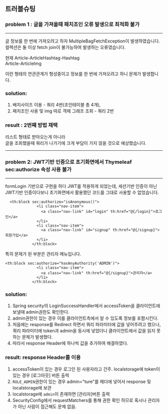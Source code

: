 ## 트러블슈팅

### problem 1 : 글을 가져올때 패치조인 오류 발생으로 최적화 불가
<hr>

글 정보를 한 번에 가져오려고 하자 MultipleBagFetchException이 발생하였습니다.<br>
컬렉션은 둘 이상 fetch join이 불가능하여 발생하는 오류였습니다.<br>

현재 Article-ArticleHashtag-Hashtag<br>
    Article-ArticleImg

이런 형태의 연관관계가 형성중이고 정보를 한 번에 가져오려고 하니 문제가 발생합니다. 

### solution: 

1. 배치사이즈 이용 - 쿼리 4번(조인테이블 총 4개),<br>
2. 패치조인 사용 및 img 따로 객체 그래프 조회 - 쿼리 2번<br>

### result : 2번째 방법 채택
리스트 형태로 받아오는게 아니라 <br>
글을 조회했을때 쿼리가 나가기에 크게 부담이 가지 않을 것으로 예상했습니다.

<hr>

### problem 2: JWT기반 인증으로 초기화면에서 Thymeleaf sec:authorize 속성 사용 불가
<hr>
formLogin 기반으로 구현을 하다 JWT를 적용하게 되었는데, 
세션기반 인증이 아닌 JWT기반 인증이다보니 초기화면에서 활용했던 코드를 그대로 사용할 수 없었습니다.

```
  <th:block sec:authorize="isAnonymous()">
              <li class="nav-item">
                <a class="nav-link" id="login" th:href="@{/login}">로그인</a>
              </li>
              <li class="nav-item">
                <a class="nav-link" id="signup" th:href="@{/signup}">회원가입</a>
              </li>
            </th:block>
```
특히 문제가 된 부분은 관리자 메뉴입니다.
```
<th:block sec:authorize="hasAnyAuthority('ADMIN')">
              <li class="nav-item">
                <a class="nav-link" th:href="@{/signup}">관리자</a>
              </li>
            </th:block>
```
### solution:
1. Spring security의 LoginSuccessHandler에서 accessToken을 클라이언트에 보낼때 admin권한도 확인한다.
2. admin권한이 있는 경우 이를 클라이언트측에서 알 수 있도록 정보를 포함시킨다.
3. 처음에는 response를 Redirect 하면서 쿼리 파라미터에 값을 넣어주려고 했으나, 쿼리 파라미터에 token과 admin을 동시에 넣었더니 클라이언트에서 값을 읽지 못하는 문제가 발생했다.
4. 따라서 response Header에 하나씩 값을 추가하여 해결하였다.

### result: response Header를 이용
1. accessToken이 있는 경우 로그인 된 사용자라고 간주. localstorage에 token이 있는 경우 [로그아웃] 버튼 출력
2. ``ROLE_ADMIN``권한이 있는 경우 admin="ture"를 헤더에 넣어서 response 및 localstorage에 보관
3. localstorage에 ``admin``이 존재하면 [관리자]버튼 출력
3. SecurityConfig에서 requestMatchers를 통해 권한 확인 하므로 혹시나 관리자가 아닌 사람이 접근해도 문제 없음. 


